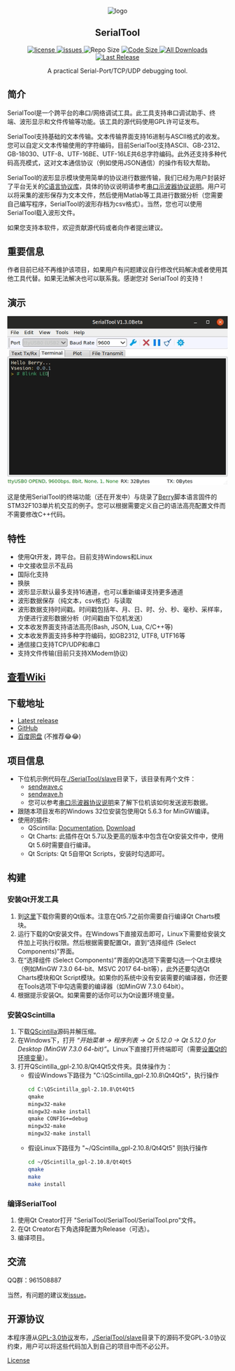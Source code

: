 <p align="center">
  <a>
    <img src="https://raw.githubusercontent.com/wiki/gztss/SerialTool/image/logo.png" alt="logo" width=64 height=64>
  </a>
  <h2 align="center">SerialTool</h2>
  <p align="center">
    <a href="https://github.com/gztss/SerialTool/blob/master/LICENSE">
      <img src="https://img.shields.io/github/license/gztss/SerialTool.svg" alt="license" />
    </a>
    <a href="https://github.com/gztss/SerialTool/issues">
      <img src="https://img.shields.io/github/issues/gztss/SerialTool.svg" alt="issues">
    </a>
    <a>
      <img src="https://img.shields.io/github/repo-size/gztss/SerialTool.svg" alt="Repo Size" />
    </a>
    <a href="https://github.com/gztss/SerialTool/archive/master.zip">
      <img src="https://img.shields.io/github/languages/code-size/gztss/SerialTool.svg" alt="Code Size" />
    </a>
    <a href="https://github.com/gztss/SerialTool/releases">
      <img src="https://img.shields.io/github/downloads/gztss/SerialTool/total.svg" alt="All Downloads" />
    </a>
    <a href="https://github.com/gztss/SerialTool/releases">
      <img src="https://img.shields.io/github/release/gztss/SerialTool/all.svg" alt="Last Release">
    </a>
  </p>
  <p align="center">A practical Serial-Port/TCP/UDP debugging tool.</p>
</p>

## 简介

SerialTool是一个跨平台的串口/网络调试工具。此工具支持串口调试助手、终端、波形显示和文件传输等功能。该工具的源代码使用GPL许可证发布。

SerialTool支持基础的文本传输。文本传输界面支持16进制与ASCII格式的收发。您可以自定义文本传输使用的字符编码，目前SerialTool支持ASCII、GB-2312、GB-18030、UTF-8、UTF-16BE、UTF-16LE共6总字符编码。此外还支持多种代码高亮模式，这对文本通信协议（例如使用JSON通信）的操作有较大帮助。

SerialTool的波形显示模块使用简单的协议进行数据传输，我们已经为用户封装好了平台无关的[C语言协议库](./SerialTool/slave)，具体的协议说明请参考[串口示波器协议说明](../../plot_protocol.md)。用户可以将采集的波形保存为文本文件，然后使用Matlab等工具进行数据分析（您需要自己编写程序，SerialTool的波形存档为csv格式）。当然，您也可以使用SerialTool载入波形文件。

如果您支持本软件，欢迎贡献源代码或者向作者提出建议。

## 重要信息

作者目前已经不再维护该项目，如果用户有问题建议自行修改代码解决或者使用其他工具代替。如果无法解决也可以联系我。感谢您对 SerialTool 的支持！

## 演示

<p align="center">
<img src="./screenshot/shot_001.gif" alt="Demonstration">
</p>

这是使用SerialTool的终端功能（还在开发中）与烧录了[Berry](https://github.com/gztss/berry)脚本语言固件的STM32F103单片机交互的例子。您可以根据需要定义自己的语法高亮配置文件而不需要修改C++代码。

## 特性

* 使用Qt开发，跨平台。目前支持Windows和Linux
* 中文接收显示不乱码
* 国际化支持
* 换肤
* 波形显示默认最多支持16通道，也可以重新编译支持更多通道
* 波形数据保存（纯文本，csv格式）与读取
* 波形数据支持时间戳。时间戳包括年、月、日、时、分、秒、毫秒、采样率，方便进行波形数据分析（时间戳由下位机发送）
* 文本收发界面支持语法高亮(Bash, JSON, Lua, C/C++等)
* 文本收发界面支持多种字符编码，如GB2312, UTF8, UTF16等
* 通信接口支持TCP/UDP和串口
* 支持文件传输(目前只支持XModem协议)

## [查看Wiki](../../wiki)

## 下载地址

* [Latest release](https://github.com/gztss/SerialTool/releases/latest)
* [GitHub](https://github.com/Le-Seul/SerialTool/releases)
* [百度网盘](http://pan.baidu.com/s/1c18ZXW8) (不推荐😂😂)

## 项目信息

* 下位机示例代码在[./SerialTool/slave](./SerialTool/slave)目录下，该目录有两个文件：
  * [sendwave.c](./SerialTool/slave/sendwave.c)
  * [sendwave.h](./SerialTool/slave/sendwave.h)
  * 您可以参考[串口示波器协议说明](../../plot_protocol.md)来了解下位机该如何发送波形数据。
* 跟随本项目发布的Windows 32位安装包使用Qt 5.6.3 for MinGW编译。
* 使用的插件:
  * QScintilla: [Documentation](http://pyqt.sourceforge.net/Docs/QScintilla2), [Download](https://riverbankcomputing.com/software/qscintilla/download)
  * Qt Charts: 此插件在Qt 5.7以及更高的版本中包含在Qt安装文件中，使用Qt 5.6时需要自行编译。
  * Qt Scripts: Qt 5自带Qt Scripts，安装时勾选即可。

## 构建

### 安装Qt开发工具

1. 到[这里](http://download.qt.io/archive/qt/)下载你需要的Qt版本。注意在Qt5.7之前你需要自行编译Qt Charts模块。
2. 运行下载的Qt安装文件。在Windows下直接双击即可，Linux下需要给安装文件加上可执行权限。然后根据需要配置Qt，直到“选择组件 (Select Components)”界面。
3. 在“选择组件 (Select Components)”界面的Qt选项下需要勾选一个Qt主模块（例如MinGW 7.3.0 64-bit、MSVC 2017 64-bit等），此外还要勾选Qt Charts模块和Qt Script模块。如果你的系统中没有安装需要的编译器，你还要在Tools选项下中勾选需要的编译器（如MinGW 7.3.0 64bit）。
4. 根据提示安装Qt。如果需要的话你可以为Qt设置环境变量。

### 安装QScintilla

1. 下载[QScintilla](https://riverbankcomputing.com/software/qscintilla/download)源码并解压缩。
2. 在Windows下，打开 *“开始菜单 -> 程序列表 -> Qt 5.12.0 -> Qt 5.12.0 for Desktop (MinGW 7.3.0 64-bit)”*。Linux下直接打开终端即可（需要[设置Qt的环境变量](https://www.linuxprobe.com/linux-qt.html)）。
3. 打开QScintilla_gpl-2.10.8/Qt4Qt5文件夹。具体操作为：
   * 假设Windows下路径为 "C:\QScintilla_gpl-2.10.8\Qt4Qt5"，执行操作
     ``` cmd
     cd C:\QScintilla_gpl-2.10.8\Qt4Qt5
     qmake
     mingw32-make
     mingw32-make install
     qmake CONFIG+=debug
     mingw32-make
     mingw32-make install
     ```
   * 假设Linux下路径为 "~/QScintilla_gpl-2.10.8/Qt4Qt5" 则执行操作
     ``` bash
     cd ~/QScintilla_gpl-2.10.8/Qt4Qt5
     qmake
     make
     make install
     ```

### 编译SerialTool

1. 使用Qt Creator打开 "SerialTool/SerialTool/SerialTool.pro"文件。
2. 在Qt Creator右下角选择配置为Release（可选）。
3. 编译项目。

## 交流

QQ群：961508887

当然，有问题的建议发[issue](https://github.com/gztss/SerialTool/issues)。

## 开源协议

本程序遵从[GPL-3.0协议](./LICENSE)发布，[./SerialTool/slave](./SerialTool/slave)目录下的源码不受GPL-3.0协议约束，用户可以将这些代码加入到自己的项目中而不必公开。

[License](./LICENSE)
